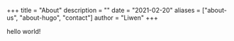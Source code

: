+++
title = "About"
description = ""
date = "2021-02-20"
aliases = ["about-us", "about-hugo", "contact"]
author = "Liwen"
+++

hello world!